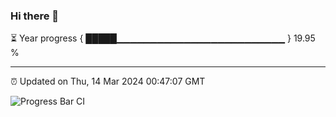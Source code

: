 ### Hi there 👋

⏳ Year progress { █████▁▁▁▁▁▁▁▁▁▁▁▁▁▁▁▁▁▁▁▁▁▁▁▁▁ } 19.95 %

---

⏰ Updated on Thu, 14 Mar 2024 00:47:07 GMT

![Progress Bar CI](https://github.com/liununu/liununu/workflows/Progress%20Bar%20CI/badge.svg)
